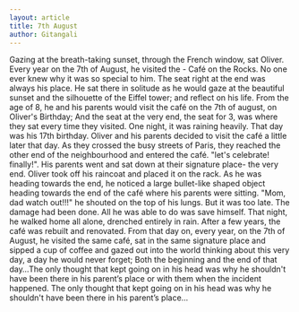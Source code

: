```yaml
---
layout: article
title: 7th August
author: Gitangali
---
```


Gazing at the breath-taking sunset, through the French window, sat Oliver. Every year on the 7th of August, he visited the - Café on the Rocks. No one ever knew why it was so special to him. The seat right at the end was always his place. He sat there in solitude as he would gaze at the beautiful sunset and the silhouette of the Eiffel tower; and reflect on his life. From the age of 8, he and his parents would visit the café on the 7th of august, on Oliver's Birthday; And the seat at the very end, the seat for 3, was where they sat every time they visited. One night, it was raining heavily. That day was his 17th birthday. Oliver and his parents decided to visit the café a little later that day. As they crossed the busy streets of Paris, they reached the other end of the neighbourhood and entered the café. "let's celebrate! finally!". His parents went and sat down at their signature place- the very end. Oliver took off his raincoat and placed it on the rack. As he was heading towards the end, he noticed a large bullet-like shaped object heading towards the end of the café where his parents were sitting. "Mom, dad watch out!!!" he shouted on the top of his lungs. But it was too late. The damage had been done. All he was able to do was save himself. That night, he walked home all alone, drenched entirely in rain. After a few years, the café was rebuilt and renovated. From that day on, every year, on the 7th of August, he visited the same café, sat in the same signature place and sipped a cup of coffee and gazed out into the world thinking about this very day, a day he would never forget; Both the beginning and the end of that day…The only thought that kept going on in his head was why he shouldn't have been there in his parent’s place or with them when the incident happened. The only thought that kept going on in his head was why he shouldn't have been there in his parent’s place…